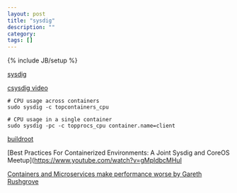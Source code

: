 ```yaml
---
layout: post
title: "sysdig"
description: ""
category: 
tags: []
---
```

{% include JB/setup %}



[sysdig](http://www.sysdig.org/)


[csysdig video](https://www.youtube.com/watch?v=UJ4wVrbP-Q8)


```
# CPU usage across containers
sudo sysdig -c topcontainers_cpu

# CPU usage in a single container
sudo sysdig -pc -c topprocs_cpu container.name=client
```


[buildroot](http://buildroot.uclibc.org/)


[Best Practices For Containerized Environments: A Joint Sysdig and CoreOS Meetup](https://www.youtube.com/watch?v=gMpldbcMHuI


[Containers and Microservices make performance worse by Gareth Rushgrove](https://speakerdeck.com/garethr/containers-and-microservices-make-performance-worse)
